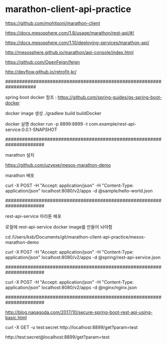 # marathon-client-api-practice

https://github.com/mohitsoni/marathon-client

https://docs.mesosphere.com/1.8/usage/marathon/rest-api/#/

https://docs.mesosphere.com/1.10/deploying-services/marathon-api/

http://mesosphere.github.io/marathon/api-console/index.html

https://github.com/OpenFeign/feign

http://devflow.github.io/retrofit-kr/

###################################################################


spring boot docker 참조 : https://github.com/spring-guides/gs-spring-boot-docker

docker image 생성 ./gradlew build buildDocker

docker 실행 docker run -p 8899:8899 -t com.example/rest-api-service:0.0.1-SNAPSHOT


######################################################################

marathon 설치

https://github.com/uzyexe/mesos-marathon-demo

marathon 배포

curl -X POST -H "Accept: application/json" -H "Content-Type: application/json" localhost:8080/v2/apps -d @sample/hello-world.json

######################################################################


rest-api-service 마라톤 배포

로컬에 rest-api-service docker image를 만들어 놔야함

cd /Users/ksb/Documents/git/marathon-client-api-practice/mesos-marathon-demo

curl -X POST -H "Accept: application/json" -H "Content-Type: application/json" localhost:8080/v2/apps -d @spring/rest-api-service.json


######################################################################

curl -X POST -H "Accept: application/json" -H "Content-Type: application/json" localhost:8080/v2/apps -d @nginx/nginx.json


######################################################################

http://blog.napagoda.com/2017/10/secure-spring-boot-rest-api-using-basic.html

curl -X GET -u test:secret  http://localhost:8899/get?param=test

http://test:secret@localhost:8899/get?param=test
